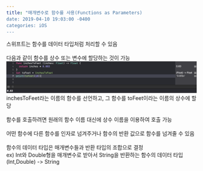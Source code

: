 ```yaml
---
title: "매개변수로 함수를 사용(Functions as Parameters)
date: 2019-04-10 19:03:00 -0400
categories: iOS
---
```

스위프트는 함수를 데이터 타입처럼 처리할 수 있음
<br>
<br>
다음과 같이 함수를 상수 또는 변수에 할당하는 것이 가능
![FunctionsAsParameters](/img/FunctionsAsParameters.png)
inchesToFeet라는 이름의 함수를 선언하고, 그 함수를 toFeet이라는 이름의 상수에 할당
<br>
<br>
함수를 호출하려면 원래의 함수 이름 대신에 상수 이름을 이용하여 호출 가능
<br>
<br>
어떤 함수에 다른 함수를 인자로 넘겨주거나 함수의 반환 값으로 함수를 넘겨줄 수 있음
<br>
<br>
함수의 데이터 타입은 매개변수들과 반환 타입의 조합으로 결정
<br>
ex) Int와 Double형을 매개변수로 받아서 String을 반환하는 함수의 데이터 타입 (Int,Double) -> String
